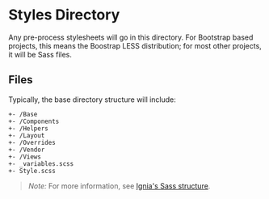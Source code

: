 # Styles Directory

Any pre-process stylesheets will go in this directory. For Bootstrap based projects, this means the Boostrap LESS distribution; for most other projects, it will be Sass files.

## Files
Typically, the base directory structure will include:
````
+- /Base
+- /Components
+- /Helpers
+- /Layout
+- /Overrides
+- /Vendor
+- /Views
+- _variables.scss
+- Style.scss
````

> *Note:* For more information, see [Ignia's Sass structure](https://github.com/Ignia/Sass-Structure).